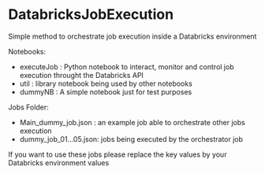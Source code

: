 # DatabricksJobExecution

Simple method to orchestrate job execution inside a Databricks environment

Notebooks:
- executeJob : Python notebook to interact, monitor and control job execution throught the Databricks API
- util : library notebook being used by other notebooks
- dummyNB : A simple notebook just for test purposes


Jobs Folder:
- Main_dummy_job.json : an example job able to orchestrate other jobs execution
- dummy_job_01...05.json: jobs being executed by the orchestrator job

If you want to use these jobs please replace the key values by your Databricks environment values
